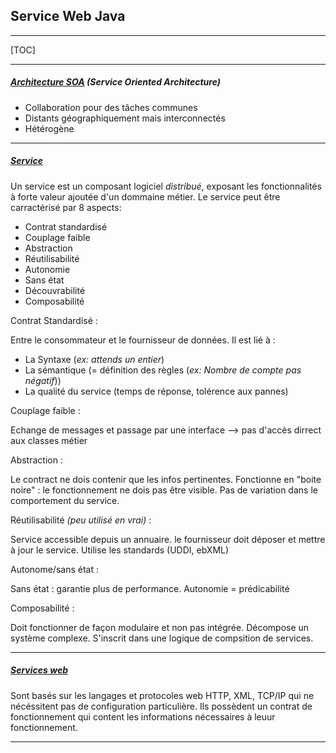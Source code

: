 ## Service Web Java

------

[TOC]

------

##### <u>Architecture SOA</u> (Service Oriented Architecture)

- Collaboration pour des tâches communes
- Distants géographiquement mais interconnectés
- Hétérogène

------

##### <u>Service</u>

Un service est un composant logiciel *distribué*, exposant les fonctionnalités à forte valeur ajoutée d'un dommaine métier. Le service peut être carractérisé par 8 aspects:

- Contrat standardisé
- Couplage faible
- Abstraction
- Réutilisabilité
- Autonomie
- Sans état
- Découvrabilité
- Composabilité



Contrat Standardisé : 

Entre le consommateur et le fournisseur de données. Il est lié à :

- La Syntaxe (*ex: attends un entier*)
- La sémantique (= définition des règles (*ex: Nombre de compte pas négatif*))
- La qualité du service (temps de réponse, tolérence aux pannes)



Couplage faible :

Echange de messages et passage par une interface —> pas d'accès dirrect aux classes métier



Abstraction :

Le contract ne dois contenir que les infos pertinentes. Fonctionne en "boite noire" : le fonctionnement ne dois pas être visible. Pas de variation dans le comportement du service.



Réutilisabilité *(peu utilisé en vrai)* :

Service accessible depuis un annuaire. le fournisseur doit déposer et mettre à jour le service. Utilise les standards (UDDI, ebXML) 



Autonome/sans état :

Sans état : garantie plus de performance. Autonomie = prédicabilité



Composabilité : 

Doit fonctionner de façon modulaire et non pas intégrée. Décompose un système complexe. S'inscrit dans une logique de compsition de services. 

------

##### <u>Services web</u> 

Sont basés sur les langages et protocoles web HTTP, XML, TCP/IP qui ne nécéssitent pas de configuration particulière. Ils possèdent un contrat de fonctionnement qui content les informations nécessaires à leuur fonctionnement.

------

